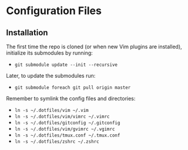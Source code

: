 # Configuration Files

## Installation

The first time the repo is cloned (or when new Vim plugins are installed), initialize its submodules by running:

- `git submodule update --init --recursive`

Later, to update the submodules run:

- `git submodule foreach git pull origin master`

Remember to symlink the config files and directories:

- `ln -s ~/.dotfiles/vim ~/.vim`
- `ln -s ~/.dotfiles/vim/vimrc ~/.vimrc`
- `ln -s ~/.dotfiles/gitconfig ~/.gitconfig`
- `ln -s ~/.dotfiles/vim/gvimrc ~/.vgimrc`
- `ln -s ~/.dotfiles/tmux.conf ~/.tmux.conf`
- `ln -s ~/.dotfiles/zshrc ~/.zshrc`
